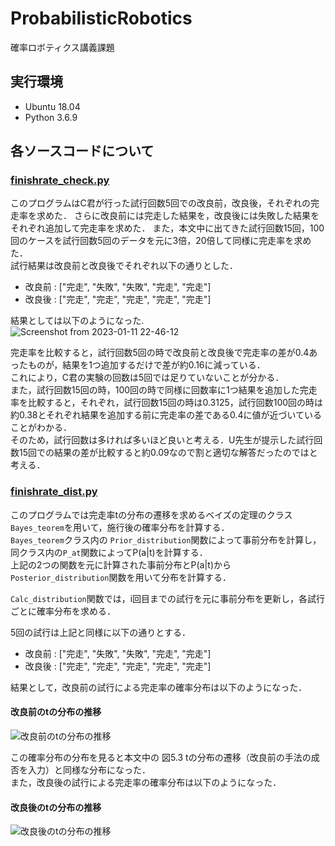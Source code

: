 # ProbabilisticRobotics
確率ロボティクス講義課題
## 実行環境
- Ubuntu 18.04
- Python 3.6.9

## 各ソースコードについて

### [finishrate_check.py](https://github.com/KANBE8810/ProbabilisticRobotics/blob/master/scripts/finishrate_check.py) 
このプログラムはC君が行った試行回数5回での改良前，改良後，それぞれの完走率を求めた．
さらに改良前には完走した結果を，改良後には失敗した結果をそれぞれ追加して完走率を求めた．
また，本文中に出てきた試行回数15回，100回のケースを試行回数5回のデータを元に3倍，20倍して同様に完走率を求めた． <br>
試行結果は改良前と改良後でそれぞれ以下の通りとした．
- 改良前 : ["完走", "失敗", "失敗", "完走", "完走"]
- 改良後 : ["完走", "完走", "完走", "完走", "完走"] 

結果としては以下のようになった.<br>
![Screenshot from 2023-01-11 22-46-12](https://user-images.githubusercontent.com/50877609/211822332-9f947d34-66ed-4d1b-b0f1-bdcbe0a4804c.png)

完走率を比較すると，試行回数5回の時で改良前と改良後で完走率の差が0.4あったものが，結果を1つ追加するだけで差が約0.16に減っている．<br>
これにより，C君の実験の回数は5回では足りていないことが分かる． <br>
また，試行回数15回の時，100回の時で同様に回数率に1つ結果を追加した完走率を比較すると，それぞれ，試行回数15回の時は0.3125，試行回数100回の時は約0.38とそれぞれ結果を追加する前に完走率の差である0.4に値が近づいていることがわかる．<br>
そのため，試行回数は多ければ多いほど良いと考える．U先生が提示した試行回数15回での結果の差が比較すると約0.09なので割と適切な解答だったのではと考える． <br>


### [finishrate_dist.py](https://github.com/KANBE8810/ProbabilisticRobotics/blob/master/scripts/finishrate_dist.py) 
このプログラムでは完走率tの分布の遷移を求めるベイズの定理のクラス```Bayes_teorem```を用いて，施行後の確率分布を計算する．<br>
```Bayes_teorem```クラス内の ```Prior_distribution```関数によって事前分布を計算し，同クラス内の```P_at```関数によってP(a|t)を計算する．<br>
上記の2つの関数を元に計算された事前分布とP(a|t)から```Posterior_distribution```関数を用いて分布を計算する．<br>

```Calc_distribution```関数では，i回目までの試行を元に事前分布を更新し，各試行ごとに確率分布を求める．  
  
5回の試行は上記と同様に以下の通りとする．  
- 改良前 : ["完走", "失敗", "失敗", "完走", "完走"]
- 改良後 : ["完走", "完走", "完走", "完走", "完走"] 

結果として，改良前の試行による完走率の確率分布は以下のようになった． <br>

#### 改良前のtの分布の推移
![改良前のtの分布の推移](https://user-images.githubusercontent.com/50877609/211828463-63d18fb0-36da-4db7-945e-101a8d6cce5c.png)

この確率分布の分布を見ると本文中の 図5.3 tの分布の遷移（改良前の手法の成否を入力）と同様な分布になった． <br>
また，改良後の試行による完走率の確率分布は以下のようになった． <br>

#### 改良後のtの分布の推移
![改良後のtの分布の推移](https://user-images.githubusercontent.com/50877609/211828444-4b59c626-de01-4a59-b6ac-b9db55be7e09.png)
